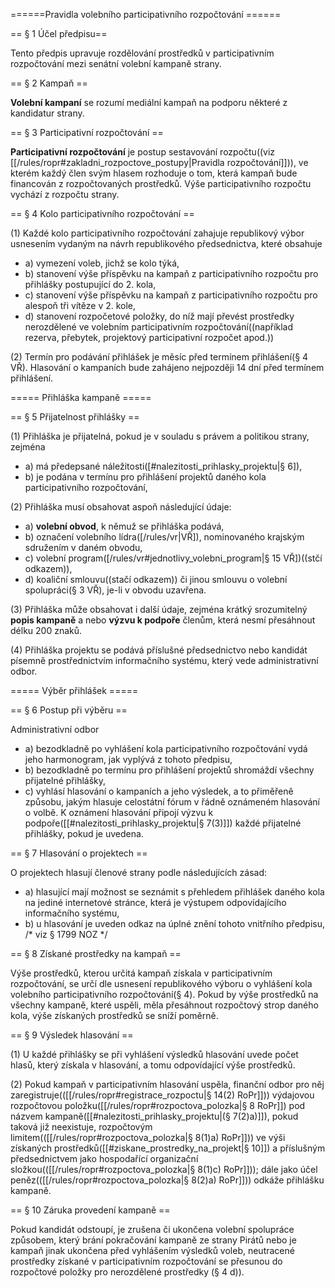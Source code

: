 ======Pravidla volebního participativního rozpočtování ======

== § 1 Účel předpisu==

Tento předpis upravuje rozdělování prostředků v participativním rozpočtování mezi senátní volební kampaně strany.

== § 2 Kampaň ==

**Volební kampaní** se rozumí mediální kampaň na podporu některé z kandidatur strany.  

== § 3 Participativní rozpočtování ==

**Participativní rozpočtování** je postup sestavování rozpočtu((viz [[/rules/ropr#zakladni_rozpoctove_postupy|Pravidla rozpočtování]])), ve kterém každý člen svým hlasem rozhoduje o tom, která kampaň bude financován z rozpočtovaných prostředků. Výše participativního rozpočtu vychází z rozpočtu strany. 

== § 4 Kolo participativního rozpočtování ==

(1) Každé kolo participativního rozpočtování zahajuje republikový výbor usnesením vydaným na návrh republikového předsednictva, které obsahuje
  * a) vymezení voleb, jichž se kolo týká,
  * b) stanovení výše příspěvku na kampaň z participativního rozpočtu pro přihlášky postupující do 2. kola,
  * c) stanovení výše příspěvku na kampaň z participativního rozpočtu pro alespoň tři vítěze v 2. kole,
  * d) stanovení rozpočetové položky, do níž mají převést prostředky nerozdělené ve volebním participativním rozpočtování((například rezerva, přebytek, projektový participativní rozpočet apod.))
 
(2) Termín pro podávání přihlášek je měsíc před termínem přihlášení(§ 4 VŘ). Hlasování o kampaních bude zahájeno nejpozději 14 dní před termínem přihlášení.

===== Přihláška kampaně  =====

== § 5 Přijatelnost přihlášky ==

(1) Přihláška je  přijatelná, pokud je v souladu s právem a politikou strany, zejména 
  * a) má předepsané náležitosti([#nalezitosti_prihlasky_projektu|§ 6]),
  * b) je podána v termínu pro přihlášení projektů daného kola participativního rozpočtování, 

(2) Přihláška musí obsahovat aspoň následující údaje:
  * a) **volební obvod**, k němuž se přihláška podává,
  * b) označení volebního lídra([/rules/vr|VŘ]), nominovaného krajským sdružením v daném obvodu,
  * c) volební program([/rules/vr#jednotlivy_volebni_program|§ 15 VŘ])((stčí odkazem)),
  * d) koaliční smlouvu((stačí odkazem)) či jinou smlouvu o volební spolupráci(§ 3 VŘ), je-li v obvodu uzavřena. 

(3) Přihláška může obsahovat i další údaje, zejména krátký srozumitelný **popis kampaně** a nebo **výzvu k podpoře** členům, která nesmí přesáhnout délku 200 znaků.

(4) Přihláška projektu se podává příslušné předsednictvo nebo kandidát písemně prostřednictvím informačního systému, který vede administrativní odbor.

===== Výběr přihlášek =====

== § 6 Postup při výběru ==

Administrativní odbor 
  * a) bezodkladně po vyhlášení kola participativního rozpočtování vydá jeho harmonogram, jak vyplývá z tohoto předpisu,
  * b) bezodkladně po termínu pro přihlášení projektů shromáždí všechny přijatelné přihlášky,
  * c) vyhlásí hlasování o kampaních a jeho výsledek, a to přiměřeně způsobu, jakým hlasuje celostátní fórum v řádně oznámeném hlasování o volbě. K oznámení hlasování připojí výzvu k podpoře([[#nalezitosti_prihlasky_projektu|§ 7(3)]]) každé přijatelné přihlášky, pokud je uvedena.

== § 7 Hlasování o projektech ==

O projektech hlasují členové strany podle následujících zásad:
  * a) hlasující mají možnost se seznámit s přehledem přihlášek daného kola na jediné internetové stránce, která je výstupem odpovídajícího informačního systému,
  * b) u hlasování je uveden odkaz na úplné znění tohoto vnitřního předpisu, /* viz § 1799 NOZ */ 

== § 8 Získané prostředky na kampaň ==

Výše prostředků, kterou určitá kampaň získala v participativním rozpočtování, se určí dle usnesení republikového výboru o vyhlášení kola volebního participativního rozpočtování(§ 4). Pokud by výše prostředků na všechny kampaně, které uspěli, měla přesáhnout rozpočtový strop daného kola, výše získaných prostředků se sníží poměrně.

== § 9 Výsledek hlasování ==

(1) U každé přihlášky se při vyhlášení výsledků hlasování uvede počet hlasů, který získala v hlasování, a tomu odpovídající výše prostředků.

(2) Pokud kampaň v participativním hlasování uspěla, finanční odbor pro něj zaregistruje(([[/rules/ropr#registrace_rozpoctu|§ 14(2) RoPr]])) výdajovou rozpočtovou položku([[/rules/ropr#rozpoctova_polozka|§ 8 RoPr]]) pod názvem kampaně([[#nalezitosti_prihlasky_projektu|(§ 7(2)a)]]), pokud taková již neexistuje, rozpočtovým limitem(([[/rules/ropr#rozpoctova_polozka|§ 8(1)a) RoPr]])) ve výši získaných prostředků([[#ziskane_prostredky_na_projekt|§ 10]]) a příslušným předsednictvem jako hospodařící organizační složkou(([[/rules/ropr#rozpoctova_polozka|§ 8(1)c) RoPr]])); dále jako účel peněz(([[/rules/ropr#rozpoctova_polozka|§ 8(2)a) RoPr]])) odkáže přihlášku kampaně.

== § 10 Záruka provedení kampaně ==

Pokud kandidát odstoupí, je zrušena či ukončena volební spolupráce způsobem, který brání pokračování kampaně ze strany Pirátů nebo je kampaň jinak ukončena před vyhlášením výsledků voleb, neutracené prostředky získané v participativním rozpočtování se přesunou do rozpočtové položky pro nerozdělené prostředky (§ 4 d)).
